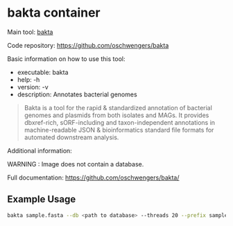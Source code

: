 # bakta container

Main tool: [bakta](https://github.com/oschwengers/bakta)
  
Code repository: https://github.com/oschwengers/bakta

Basic information on how to use this tool:
- executable: bakta
- help: -h
- version: -v
- description: Annotates bacterial genomes

> Bakta is a tool for the rapid & standardized annotation of bacterial genomes and plasmids from both isolates and MAGs. It provides dbxref-rich, sORF-including and taxon-independent annotations in machine-readable JSON & bioinformatics standard file formats for automated downstream analysis.

Additional information:

WARNING : Image does not contain a database. 
  
Full documentation: https://github.com/oschwengers/bakta/

## Example Usage

```bash
bakta sample.fasta --db <path to database> --threads 20 --prefix sample
```
